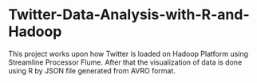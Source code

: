 # Twitter-Data-Analysis-with-R-and-Hadoop
 This project works upon how Twitter is loaded on Hadoop Platform using Streamline Processor Flume.
 After that the visualization of data is done using R by JSON file generated from AVRO format.
